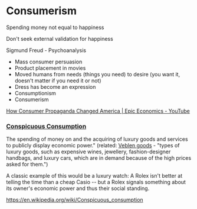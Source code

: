# Consumerism

Spending money not equal to happiness

Don't seek external validation for happiness

Sigmund Freud - Psychoanalysis

- Mass consumer persuasion
- Product placement in movies
- Moved humans from needs (things you need) to desire (you want it, doesn't matter if you need it or not)
- Dress has become an expression
- Consumptionism
- Consumerism

[How Consumer Propaganda Changed America | Epic Economics - YouTube](https://www.youtube.com/watch?v=NkCRsatApVA)

### [Conspicuous Consumption](https://en.wikipedia.org/wiki/Conspicuous_consumption)

The spending of money on and the acquiring of luxury goods and services to publicly display economic power." (related: [Veblen goods](https://en.wikipedia.org/wiki/Veblen_good) - "types of luxury goods, such as expensive wines, jewellery, fashion-designer handbags, and luxury cars, which are in demand because of the high prices asked for them.")

A classic example of this would be a luxury watch: A Rolex isn't better at telling the time than a cheap Casio -- but a Rolex signals something about its owner's economic power and thus their social standing.

<https://en.wikipedia.org/wiki/Conspicuous_consumption>
